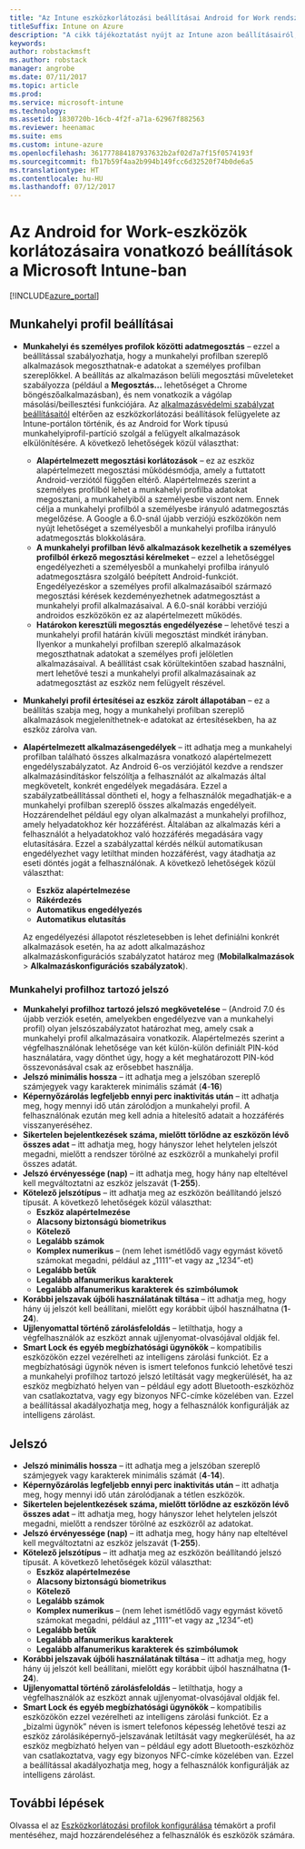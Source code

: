 ```yaml
---
title: "Az Intune eszközkorlátozási beállításai Android for Work rendszerhez"
titleSuffix: Intune on Azure
description: "A cikk tájékoztatást nyújt az Intune azon beállításairól, amelyekkel szabályozhatók az eszközbeállítások, illetve a funkciók köre Android for Work rendszerű eszközökön."
keywords: 
author: robstackmsft
ms.author: robstack
manager: angrobe
ms.date: 07/11/2017
ms.topic: article
ms.prod: 
ms.service: microsoft-intune
ms.technology: 
ms.assetid: 1830720b-16cb-4f2f-a71a-62967f882563
ms.reviewer: heenamac
ms.suite: ems
ms.custom: intune-azure
ms.openlocfilehash: 361777884187937632b2af02d7a7f15f0574193f
ms.sourcegitcommit: fb17b59f4aa2b994b149fcc6d32520f74b0de6a5
ms.translationtype: HT
ms.contentlocale: hu-HU
ms.lasthandoff: 07/12/2017
---
```

# <a name="android-for-work-device-restriction-settings-in-microsoft-intune"></a>Az Android for Work-eszközök korlátozásaira vonatkozó beállítások a Microsoft Intune-ban

[!INCLUDE[azure_portal](./includes/azure_portal.md)]

## <a name="work-profile-settings"></a>Munkahelyi profil beállításai
- **Munkahelyi és személyes profilok közötti adatmegosztás** – ezzel a beállítással szabályozhatja, hogy a munkahelyi profilban szereplő alkalmazások megoszthatnak-e adatokat a személyes profilban szereplőkkel. A beállítás az alkalmazáson belüli megosztási műveleteket szabályozza (például a **Megosztás...** lehetőséget a Chrome böngészőalkalmazásban), és nem vonatkozik a vágólap másolási/beillesztési funkciójára. Az [alkalmazásvédelmi szabályzat beállításaitól](https://docs.microsoft.com/intune-classic/deploy-use/protect-app-data-using-mobile-app-management-policies-with-microsoft-intune) eltérően az eszközkorlátozási beállítások felügyelete az Intune-portálon történik, és az Android for Work típusú munkahelyiprofil-partíció szolgál a felügyelt alkalmazások elkülönítésére. A következő lehetőségek közül választhat:
    - **Alapértelmezett megosztási korlátozások** – ez az eszköz alapértelmezett megosztási működésmódja, amely a futtatott Android-verziótól függően eltérő. Alapértelmezés szerint a személyes profilból lehet a munkahelyi profilba adatokat megosztani, a munkahelyiből a személyesbe viszont nem. Ennek célja a munkahelyi profilból a személyesbe irányuló adatmegosztás megelőzése. A Google a 6.0-snál újabb verziójú eszközökön nem nyújt lehetőséget a személyesből a munkahelyi profilba irányuló adatmegosztás blokkolására.   
    - **A munkahelyi profilban lévő alkalmazások kezelhetik a személyes profilból érkező megosztási kérelmeket** – ezzel a lehetőséggel engedélyezheti a személyesből a munkahelyi profilba irányuló adatmegosztásra szolgáló beépített Android-funkciót. Engedélyezéskor a személyes profil alkalmazásaiból származó megosztási kérések kezdeményezhetnek adatmegosztást a munkahelyi profil alkalmazásaival. A 6.0-snál korábbi verziójú androidos eszközökön ez az alapértelmezett működés.
    - **Határokon keresztüli megosztás engedélyezése** – lehetővé teszi a munkahelyi profil határán kívüli megosztást mindkét irányban. Ilyenkor a munkahelyi profilban szereplő alkalmazások megoszthatnak adatokat a személyes profi jelöletlen alkalmazásaival. A beállítást csak körültekintően szabad használni, mert lehetővé teszi a munkahelyi profil alkalmazásainak az adatmegosztást az eszköz nem felügyelt részével.

-   **Munkahelyi profil értesítései az eszköz zárolt állapotában** – ez a beállítás szabja meg, hogy a munkahelyi profilban szereplő alkalmazások megjeleníthetnek-e adatokat az értesítésekben, ha az eszköz zárolva van.
-   **Alapértelmezett alkalmazásengedélyek** – itt adhatja meg a munkahelyi profilban található összes alkalmazásra vonatkozó alapértelmezett engedélyszabályzatot. Az Android 6-os verziójától kezdve a rendszer alkalmazásindításkor felszólítja a felhasználót az alkalmazás által megkövetelt, konkrét engedélyek megadására. Ezzel a szabályzatbeállítással döntheti el, hogy a felhasználók megadhatják-e a munkahelyi profilban szereplő összes alkalmazás engedélyeit. Hozzárendelhet például egy olyan alkalmazást a munkahelyi profilhoz, amely helyadatokhoz kér hozzáférést. Általában az alkalmazás kéri a felhasználót a helyadatokhoz való hozzáférés megadására vagy elutasítására. Ezzel a szabályzattal kérdés nélkül automatikusan engedélyezhet vagy letilthat minden hozzáférést, vagy átadhatja az eseti döntés jogát a felhasználónak. A következő lehetőségek közül választhat:
    -   **Eszköz alapértelmezése**
    -   **Rákérdezés**
    -   **Automatikus engedélyezés**
    -   **Automatikus elutasítás**

    Az engedélyezési állapotot részletesebben is lehet definiálni konkrét alkalmazások esetén, ha az adott alkalmazáshoz alkalmazáskonfigurációs szabályzatot határoz meg (**Mobilalkalmazások** > **Alkalmazáskonfigurációs szabályzatok**).

### <a name="work-profile-password"></a>Munkahelyi profilhoz tartozó jelszó
- **Munkahelyi profilhoz tartozó jelszó megkövetelése** – (Android 7.0 és újabb verziók esetén, amelyekben engedélyezve van a munkahelyi profil) olyan jelszószabályzatot határozhat meg, amely csak a munkahelyi profil alkalmazásaira vonatkozik. Alapértelmezés szerint a végfelhasználónak lehetősége van két külön-külön definiált PIN-kód használatára, vagy dönthet úgy, hogy a két meghatározott PIN-kód összevonásával csak az erősebbet használja.
- **Jelszó minimális hossza** – itt adhatja meg a jelszóban szereplő számjegyek vagy karakterek minimális számát (**4**-**16**)
- **Képernyőzárolás legfeljebb ennyi perc inaktivitás után** – itt adhatja meg, hogy mennyi idő után zárolódjon a munkahelyi profil. A felhasználónak ezután meg kell adnia a hitelesítő adatait a hozzáférés visszanyeréséhez.
- **Sikertelen bejelentkezések száma, mielőtt törlődne az eszközön lévő összes adat** – itt adhatja meg, hogy hányszor lehet helytelen jelszót megadni, mielőtt a rendszer törölné az eszközről a munkahelyi profil összes adatát.
- **Jelszó érvényessége (nap)** – itt adhatja meg, hogy hány nap elteltével kell megváltoztatni az eszköz jelszavát (**1**-**255**).
- **Kötelező jelszótípus** – itt adhatja meg az eszközön beállítandó jelszó típusát. A következő lehetőségek közül választhat:
    - **Eszköz alapértelmezése**
    - **Alacsony biztonságú biometrikus**
    - **Kötelező**
    - **Legalább számok**
    - **Komplex numerikus** – (nem lehet ismétlődő vagy egymást követő számokat megadni, például az „1111”-et vagy az „1234”-et)
    - **Legalább betűk**
    - **Legalább alfanumerikus karakterek**
    - **Legalább alfanumerikus karakterek és szimbólumok**
- **Korábbi jelszavak újbóli használatának tiltása** – itt adhatja meg, hogy hány új jelszót kell beállítani, mielőtt egy korábbit újból használhatna (**1**-**24**).
- **Ujjlenyomattal történő zárolásfeloldás** – letilthatja, hogy a végfelhasználók az eszközt annak ujjlenyomat-olvasójával oldják fel.
- **Smart Lock és egyéb megbízhatósági ügynökök** – kompatibilis eszközökön ezzel vezérelheti az intelligens zárolási funkciót. Ez a megbízhatósági ügynök néven is ismert telefonos funkció lehetővé teszi a munkahelyi profilhoz tartozó jelszó letiltását vagy megkerülését, ha az eszköz megbízható helyen van – például egy adott Bluetooth-eszközhöz van csatlakoztatva, vagy egy bizonyos NFC-címke közelében van. Ezzel a beállítással akadályozhatja meg, hogy a felhasználók konfigurálják az intelligens zárolást.

## <a name="password"></a>Jelszó

- **Jelszó minimális hossza** – itt adhatja meg a jelszóban szereplő számjegyek vagy karakterek minimális számát (**4**-**14**).
- **Képernyőzárolás legfeljebb ennyi perc inaktivitás után** – itt adhatja meg, hogy mennyi idő után zárolódjanak a tétlen eszközök.
- **Sikertelen bejelentkezések száma, mielőtt törlődne az eszközön lévő összes adat** – itt adhatja meg, hogy hányszor lehet helytelen jelszót megadni, mielőtt a rendszer törölné az eszközről az adatokat.
- **Jelszó érvényessége (nap)** – itt adhatja meg, hogy hány nap elteltével kell megváltoztatni az eszköz jelszavát (**1**-**255**).
- **Kötelező jelszótípus** – itt adhatja meg az eszközön beállítandó jelszó típusát. A következő lehetőségek közül választhat:
    - **Eszköz alapértelmezése**
    - **Alacsony biztonságú biometrikus**
    - **Kötelező**
    - **Legalább számok**
    - **Komplex numerikus** – (nem lehet ismétlődő vagy egymást követő számokat megadni, például az „1111”-et vagy az „1234”-et)
    - **Legalább betűk**
    - **Legalább alfanumerikus karakterek**
    - **Legalább alfanumerikus karakterek és szimbólumok**
- **Korábbi jelszavak újbóli használatának tiltása** – itt adhatja meg, hogy hány új jelszót kell beállítani, mielőtt egy korábbit újból használhatna (**1**-**24**).
- **Ujjlenyomattal történő zárolásfeloldás** – letilthatja, hogy a végfelhasználók az eszközt annak ujjlenyomat-olvasójával oldják fel.
- **Smart Lock és egyéb megbízhatósági ügynökök** – kompatibilis eszközökön ezzel vezérelheti az intelligens zárolási funkciót. Ez a „bizalmi ügynök” néven is ismert telefonos képesség lehetővé teszi az eszköz zárolásiképernyő-jelszavának letiltását vagy megkerülését, ha az eszköz megbízható helyen van – például egy adott Bluetooth-eszközhöz van csatlakoztatva, vagy egy bizonyos NFC-címke közelében van. Ezzel a beállítással akadályozhatja meg, hogy a felhasználók konfigurálják az intelligens zárolást.

## <a name="next-steps"></a>További lépések

Olvassa el az [Eszközkorlátozási profilok konfigurálása](device-restrictions-configure.md) témakört a profil mentéséhez, majd hozzárendeléséhez a felhasználók és eszközök számára.
